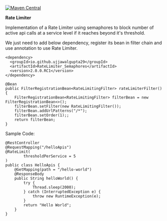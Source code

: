 [![Maven Central](https://central.sonatype.com/artifact/io.github.ujjawalgupta29/RateLimiter_Semaphores/overview)](https://central.sonatype.com/artifact/io.github.ujjawalgupta29/RateLimiter_Semaphores/overview)

**Rate Limiter**

Implementation of a Rate Limiter using semaphores to block number of active api calls at a service level if it reaches beyond it's threshold.

We just need to add below dependency, register its bean in filter chain and use annotation to use Rate Limiter.

```
<dependency>
  <groupId>io.github.ujjawalgupta29</groupId>
  <artifactId>RateLimiter_Semaphores</artifactId>
  <version>2.0.0.RC1</version>
</dependency>
```

```
@Bean
public FilterRegistrationBean<RateLimitingFilter> rateLimiterFilter() {
    FilterRegistrationBean<RateLimitingFilter> filterBean = new FilterRegistrationBean<>();
    filterBean.setFilter(new RateLimitingFilter());
    filterBean.addUrlPatterns("/*");
    filterBean.setOrder(1);;
    return filterBean;
}
```

Sample Code:
```
@RestController
@RequestMapping("/helloApis")
@RateLimit(
        thresholdPerService = 5
)
public class HelloApis {
    @GetMapping(path = "/hello-world")
    @ResponseBody
    public String helloWorld() {
        try {
            Thread.sleep(2000);
        } catch (InterruptedException e) {
            throw new RuntimeException(e);
        }
        return "Hello World";
    }
}
```
